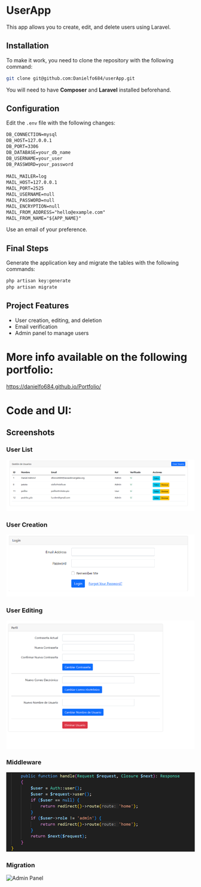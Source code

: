 
# UserApp

This app allows you to create, edit, and delete users using Laravel.

## Installation  

To make it work, you need to clone the repository with the following command:  

```bash
git clone git@github.com:Danielfo684/userApp.git
```

You will need to have **Composer** and **Laravel** installed beforehand.  

## Configuration  

Edit the `.env` file with the following changes:  

```env
DB_CONNECTION=mysql
DB_HOST=127.0.0.1
DB_PORT=3306
DB_DATABASE=your_db_name
DB_USERNAME=your_user
DB_PASSWORD=your_password

MAIL_MAILER=log
MAIL_HOST=127.0.0.1
MAIL_PORT=2525
MAIL_USERNAME=null
MAIL_PASSWORD=null
MAIL_ENCRYPTION=null
MAIL_FROM_ADDRESS="hello@example.com"
MAIL_FROM_NAME="${APP_NAME}"
```

Use an email of your preference.  

## Final Steps  

Generate the application key and migrate the tables with the following commands:  

```bash
php artisan key:generate
php artisan migrate
```

## Project Features  
- User creation, editing, and deletion  
- Email verification  
- Admin panel to manage users


# More info available on the following portfolio:
https://danielfo684.github.io/Portfolio/


# Code and UI:

## Screenshots

### User List
![User List](/documentation/usuarios.png)

### User Creation
![User Creation](/documentation/login.png)

### User Editing
![User Editing](/documentation/perfil.png)

### Middleware
![Admin Panel](/documentation/middleware.png)

### Migration
![Admin Panel](/documentation/base%20migration.png.png)
